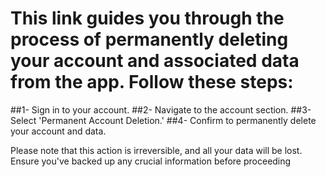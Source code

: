 This link guides you through the process of permanently deleting your account and associated data from the app. Follow these steps:
==============================

##1- Sign in to your account.
##2- Navigate to the account section.
##3- Select 'Permanent Account Deletion.'
##4- Confirm to permanently delete your account and data.

Please note that this action is irreversible, and all your data will be lost. 
Ensure you've backed up any crucial information before proceeding
